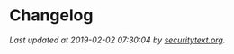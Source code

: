 # Changelog

_Last updated at 2019-02-02 07:30:04 by [securitytext.org](https://securitytext.org)._
